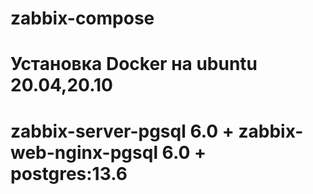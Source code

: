 # zabbix-compose
# Установка Docker на ubuntu 20.04,20.10
# zabbix-server-pgsql 6.0 + zabbix-web-nginx-pgsql 6.0 + postgres:13.6
